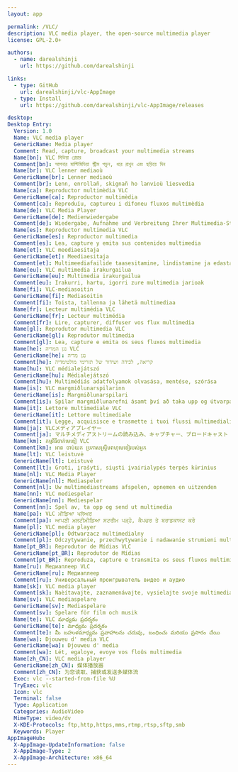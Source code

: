 ```yaml
---
layout: app

permalink: /VLC/
description: VLC media player, the open-source multimedia player
license: GPL-2.0+

authors:
  - name: darealshinji
    url: https://github.com/darealshinji

links:
  - type: GitHub
    url: darealshinji/vlc-AppImage
  - type: Install
    url: https://github.com/darealshinji/vlc-AppImage/releases

desktop:
Desktop Entry:
  Version: 1.0
  Name: VLC media player
  GenericName: Media player
  Comment: Read, capture, broadcast your multimedia streams
  Name[bn]: VLC মিডিয়া প্লেয়ার
  Comment[bn]: আপনার মাল্টিমিডিয়া স্ট্রীম পড়ুন, ধরে রাখুন এবং ছড়িয়ে দিন
  Name[br]: VLC lenner mediaoù
  GenericName[br]: Lenner mediaoù
  Comment[br]: Lenn, enrollañ, skignañ ho lanvioù liesvedia
  Name[ca]: Reproductor multimèdia VLC
  GenericName[ca]: Reproductor multimèdia
  Comment[ca]: Reproduïu, captureu i difoneu fluxos multimèdia
  Name[de]: VLC Media Player
  GenericName[de]: Medienwiedergabe
  Comment[de]: Wiedergabe, Aufnahme und Verbreitung Ihrer Multimedia-Streams
  Name[es]: Reproductor multimedia VLC
  GenericName[es]: Reproductor multimedia
  Comment[es]: Lea, capture y emita sus contenidos multimedia
  Name[et]: VLC meediaesitaja
  GenericName[et]: Meediaesitaja
  Comment[et]: Multimeediafailide taasesitamine, lindistamine ja edastamine
  Name[eu]: VLC multimedia irakurgailua
  GenericName[eu]: Multimedia irakurgailua
  Comment[eu]: Irakurri, hartu, igorri zure multimedia jarioak
  Name[fi]: VLC-mediasoitin
  GenericName[fi]: Mediasoitin
  Comment[fi]: Toista, tallenna ja lähetä multimediaa
  Name[fr]: Lecteur multimédia VLC
  GenericName[fr]: Lecteur multimédia
  Comment[fr]: Lire, capturer, diffuser vos flux multimedia
  Name[gl]: Reprodutor multimedia VLC
  GenericName[gl]: Reprodutor multimedia
  Comment[gl]: Lea, capture e emita os seus fluxos multimedia
  Name[he]: נגן המדיה VLC
  GenericName[he]: נגן מדיה
  Comment[he]: קריאה, לכידה ושידור של תזרימי מולטימדיה
  Name[hu]: VLC médialejátszó
  GenericName[hu]: Médialejátszó
  Comment[hu]: Multimédiás adatfolyamok olvasása, mentése, szórása
  Name[is]: VLC margmiðlunarspilarinn
  GenericName[is]: Margmiðlunarspilari
  Comment[is]: Spilar margmiðlunarefni ásamt því að taka upp og útvarpa straumum
  Name[it]: Lettore multimediale VLC
  GenericName[it]: Lettore multimediale
  Comment[it]: Legge, acquisisce e trasmette i tuoi flussi multimediali
  Name[ja]: VLCメディアプレイヤー
  Comment[ja]: マルチメディアストリームの読み込み、キャプチャー、ブロードキャスト
  Name[km]: កម្មវិធី​ចាក់​មេឌៀ VLC
  Comment[km]: អាន ចាប់យក ប្រកាស​ស្ទ្រីម​ពហុមេឌៀ​របស់​អ្នក
  Name[lt]: VLC leistuvė
  GenericName[lt]: Leistuvė
  Comment[lt]: Groti, įrašyti, siųsti įvairialypės terpės kūrinius
  Name[nl]: VLC Media Player
  GenericName[nl]: Mediaspeler
  Comment[nl]: Uw multimediastreams afspelen, opnemen en uitzenden
  Name[nn]: VLC mediespelar
  GenericName[nn]: Mediespelar
  Comment[nn]: Spel av, ta opp og send ut multimedia
  Name[pa]: VLC ਮੀਡਿਆ ਪਲੇਅਰ
  Comment[pa]: ਆਪਣੀ ਮਲਟੀਮੀਡਿਆ ਸਟਰੀਮ ਪੜ੍ਹੋ, ਕੈਪਚਰ ਤੇ ਬਰਾਡਕਾਸਟ ਕਰੋ
  Name[pl]: VLC media player
  GenericName[pl]: Odtwarzacz multimedialny
  Comment[pl]: Odczytywanie, przechwytywanie i nadawanie strumieni multimedialnych
  Name[pt_BR]: Reprodutor de Mídias VLC
  GenericName[pt_BR]: Reprodutor de Mídias
  Comment[pt_BR]: Reproduza, capture e transmita os seus fluxos multimídia
  Name[ru]: Медиаплеер VLC
  GenericName[ru]: Медиаплеер
  Comment[ru]: Универсальный проигрыватель видео и аудио
  Name[sk]: VLC media player
  Comment[sk]: Naèítavajte, zaznamenávajte, vysielajte svoje multimediálne streamy
  Name[sv]: VLC mediaspelare
  GenericName[sv]: Mediaspelare
  Comment[sv]: Spelare för film och musik
  Name[te]: VLC మాధ్యమ ప్రదర్శకం
  GenericName[te]: మాధ్యమ ప్రదర్శకం
  Comment[te]: మీ బహుళమాధ్యమ ప్రవాహాలను చదువు, బంధించు మరియు ప్రసారం చేయి
  Name[wa]: Djouweu d' media VLC
  GenericName[wa]: Djouweu d' media
  Comment[wa]: Lét, egaloye, evoye vos floûs multimedia
  Name[zh_CN]: VLC media player
  GenericName[zh_CN]: 媒体播放器
  Comment[zh_CN]: 为您读取、捕获或发送多媒体流
  Exec: vlc --started-from-file %U
  TryExec: vlc
  Icon: vlc
  Terminal: false
  Type: Application
  Categories: AudioVideo
  MimeType: video/dv
  X-KDE-Protocols: ftp,http,https,mms,rtmp,rtsp,sftp,smb
  Keywords: Player
AppImageHub:
  X-AppImage-UpdateInformation: false
  X-AppImage-Type: 2
  X-AppImage-Architecture: x86_64
---
```

